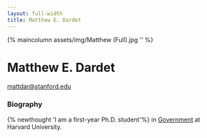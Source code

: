 ```yaml
---
layout: full-width
title: Matthew E. Dardet
---
```


{% maincolumn assets/img/Matthew (Full).jpg '' %}

<h1 class="content-listing-header sans">Matthew E. Dardet</h1>
<a href="mailto:mattdar@stanford.edu">mattdar@stanford.edu</a>

### Biography

{% newthought 'I am a first-year Ph.D. student'%} in [Government](https://gov.harvard.edu/) at Harvard University. 